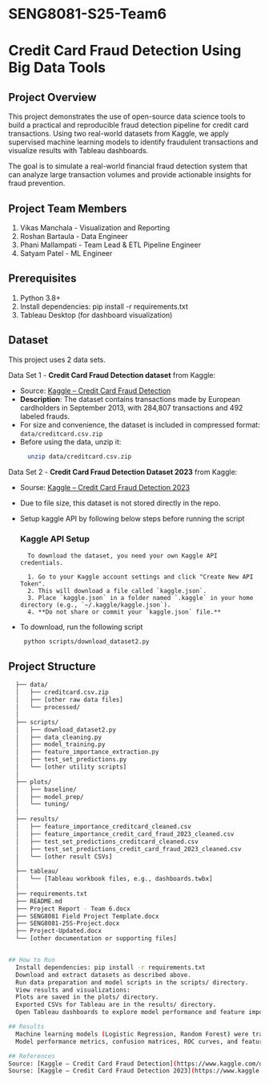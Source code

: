 ﻿# SENG8081-S25-Team6
# Credit Card Fraud Detection Using Big Data Tools

## Project Overview
This project demonstrates the use of open-source data science tools to build a practical and reproducible fraud detection pipeline for credit card transactions. Using two real-world datasets from Kaggle, we apply supervised machine learning models to identify fraudulent transactions and visualize results with Tableau dashboards.

The goal is to simulate a real-world financial fraud detection system that can analyze large transaction volumes and provide actionable insights for fraud prevention.

## Project Team Members
1. Vikas Manchala - Visualization and Reporting
2. Roshan Bartaula - Data Engineer
3. Phani Mallampati - Team Lead & ETL Pipeline Engineer
4. Satyam Patel - ML Engineer

## Prerequisites
1. Python 3.8+
2. Install dependencies: pip install -r requirements.txt
3. Tableau Desktop (for dashboard visualization)

## Dataset

This project uses 2 data sets.

Data Set 1 - **Credit Card Fraud Detection dataset** from Kaggle:
- Source: [Kaggle – Credit Card Fraud Detection](https://www.kaggle.com/datasets/mlg-ulb/creditcardfraud)
- **Description**: The dataset contains transactions made by European cardholders in September 2013, with 284,807 transactions and 492 labeled frauds.
- For size and convenience, the dataset is included in compressed format:  `data/creditcard.csv.zip`
- Before using the data, unzip it:
  ```bash
    unzip data/creditcard.csv.zip

 Data Set 2 - **Credit Card Fraud Detection Dataset 2023** from Kaggle:
- Sourse: [Kaggle – Credit Card Fraud Detection 2023](https://www.kaggle.com/datasets/nelgiriyewithana/credit-card-fraud-detection-dataset-2023)
- Due to file size, this dataset is not stored directly in the repo.
- Setup kaggle API by following below steps before running the script

  ### Kaggle API Setup

        To download the dataset, you need your own Kaggle API credentials.
        
        1. Go to your Kaggle account settings and click "Create New API Token".
        2. This will download a file called `kaggle.json`.
        3. Place `kaggle.json` in a folder named `.kaggle` in your home directory (e.g., `~/.kaggle/kaggle.json`).
        4. **Do not share or commit your `kaggle.json` file.**

   
- To download, run the following script
  ```bash
   python scripts/download_dataset2.py

## Project Structure
  ```bash
    ├── data/
    │   ├── creditcard.csv.zip
    │   ├── [other raw data files]
    │   └── processed/
    │
    ├── scripts/
    │   ├── download_dataset2.py
    │   ├── data_cleaning.py
    │   ├── model_training.py
    │   ├── feature_importance_extraction.py
    │   ├── test_set_predictions.py
    │   └── [other utility scripts]
    │
    ├── plots/
    │   ├── baseline/
    │   ├── model_prep/
    │   └── tuning/
    │
    ├── results/
    │   ├── feature_importance_creditcard_cleaned.csv
    │   ├── feature_importance_credit_card_fraud_2023_cleaned.csv
    │   ├── test_set_predictions_creditcard_cleaned.csv
    │   ├── test_set_predictions_credit_card_fraud_2023_cleaned.csv
    │   └── [other result CSVs]
    │
    ├── tableau/
    │   └── [Tableau workbook files, e.g., dashboards.twbx]
    │
    ├── requirements.txt
    ├── README.md
    ├── Project Report - Team 6.docx
    ├── SENG8081 Field Project Template.docx
    ├── SENG8081-25S-Project.docx
    ├── Project-Updated.docx
    └── [other documentation or supporting files]


## How to Run
    Install dependencies: pip install -r requirements.txt
    Download and extract datasets as described above.
    Run data preparation and model scripts in the scripts/ directory.
    View results and visualizations:
    Plots are saved in the plots/ directory.
    Exported CSVs for Tableau are in the results/ directory.
    Open Tableau dashboards to explore model performance and feature importances.

## Results
    Machine learning models (Logistic Regression, Random Forest) were trained and evaluated on both datasets.
    Model performance metrics, confusion matrices, ROC curves, and feature importances are visualized in the plots/ directory and Tableau dashboards.

## References
Source: [Kaggle – Credit Card Fraud Detection](https://www.kaggle.com/datasets/mlg-ulb/creditcardfraud)
Sourse: [Kaggle – Credit Card Fraud Detection 2023](https://www.kaggle.com/datasets/nelgiriyewithana/credit-card-fraud-detection-dataset-2023)
